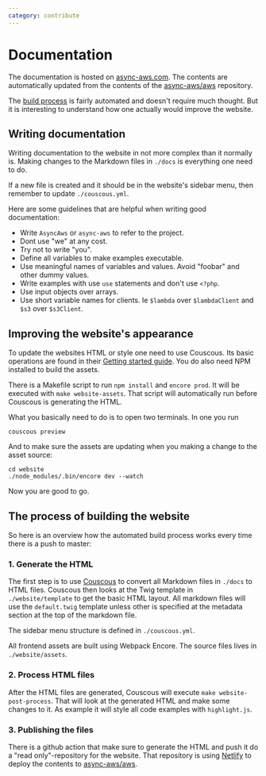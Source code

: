 ```yaml
---
category: contribute
---
```


# Documentation

The documentation is hosted on [async-aws.com](https://async-aws.com/). The contents
are automatically updated from the contents of the [async-aws/aws](https://github.com/async-aws/aws)
repository.

The [build process](#the-process-of-building-the-website) is fairly automated and
doesn't require much thought. But it is interesting to understand how one actually
would improve the website.

## Writing documentation

Writing documentation to the website in not more complex than it normally is. Making
changes to the Markdown files in `./docs` is everything one need to do.

If a new file is created and it should be in the website's sidebar menu, then remember
to update `./couscous.yml`.

Here are some guidelines that are helpful when writing good documentation:

- Write `AsyncAws` or `async-aws` to refer to the project.
- Dont use "we" at any cost.
- Try not to write "you".
- Define all variables to make examples executable.
- Use meaningful names of variables and values. Avoid "foobar" and other dummy values.
- Write examples with  use `use` statements and don't use `<?php`.
- Use input objects over arrays.
- Use short variable names for clients. Ie `$lambda` over `$lambdaClient` and `$s3` over `$s3Client`.

## Improving the website's appearance

To update the websites HTML or style one need to use Couscous. Its basic operations
are found in their [Getting started guide](http://couscous.io/docs/getting-started.html).
You do also need NPM installed to build the assets.

There is a Makefile script to run `npm install` and `encore prod`. It will be executed
with `make website-assets`. That script will automatically run before Couscous is
generating the HTML.

What you basically need to do is to open two terminals. In one you run

```shell
couscous preview
```

And to make sure the assets are updating when you making a change to the asset source:

```shell
cd website
./node_modules/.bin/encore dev --watch
```

Now you are good to go.

## The process of building the website

So here is an overview how the automated build process works every time there is
a push to master:

### 1. Generate the HTML

The first step is to use [Couscous](http://couscous.io/) to convert all Markdown files
in `./docs` to HTML files. Couscous then looks at the Twig template in `./website/template`
to get the basic HTML layout. All markdown files will use the `default.twig` template
unless other is specified at the metadata section at the top of the markdown file.

The sidebar menu structure is defined in `./couscous.yml`.

All frontend assets are built using Webpack Encore. The source files lives in
`./website/assets`.

### 2. Process HTML files

After the HTML files are generated, Couscous will execute `make website-post-process`.
That will look at the generated HTML and make some changes to it. As example it will
style all code examples with `highlight.js`.

### 3. Publishing the files

There is a github action that make sure to generate the HTML and push it do a
"read only"-repository for the website. That repository is using [Netlify](https://www.netlify.com/)
to deploy the contents to [async-aws/aws](https://github.com/async-aws/aws).
